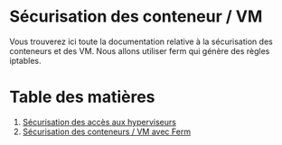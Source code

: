 # Sécurisation des conteneur / VM

Vous trouverez ici toute la documentation relative à la sécurisation des conteneurs et des VM. Nous allons utiliser ferm qui génère des règles iptables.

# Table des matières
1. [Sécurisation des accès aux hyperviseurs](systeme_authentification_base.md)
2. [Sécurisation des conteneurs / VM avec Ferm](template_ferm.md)

